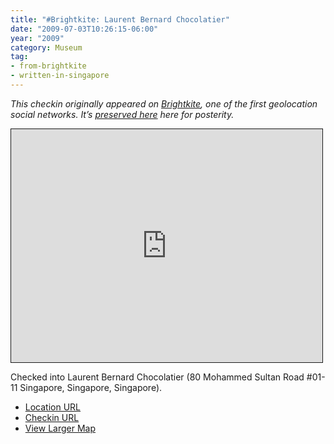 ```yaml
---
title: "#Brightkite: Laurent Bernard Chocolatier"
date: "2009-07-03T10:26:15-06:00"
year: "2009"
category: Museum
tag:
- from-brightkite
- written-in-singapore
---
```

<p style="font-style:italic">This checkin originally appeared on <a href="https://rubenerd.com/tag/from-brightkite/" title="View all posts imported from Brightkite">Brightkite</a>, one of the first geolocation social networks. It’s <a title="View all posts in the museum" href="https://rubenerd.com/museum/">preserved here</a> here for posterity.</p>

<iframe style="width:498px; height:373px; border:1px solid;" src="http://www.openstreetmap.org/export/embed.html?bbox=103.83983910083771%2C1.290467935063164%2C103.84145110845566%2C1.2924710362322387&amp;layer=mapnik"></iframe>

Checked into Laurent Bernard Chocolatier (80 Mohammed Sultan Road #01-11 Singapore, Singapore, Singapore).

* [Location URL](http://brightkite.com/places/3aceadb867ee11de8799003048c0801e)
* [Checkin URL](http://brightkite.com/objects/3adcf01267ee11de8799003048c0801e)
* [View Larger Map](http://www.openstreetmap.org/#map=19/1.29147/103.84065)

